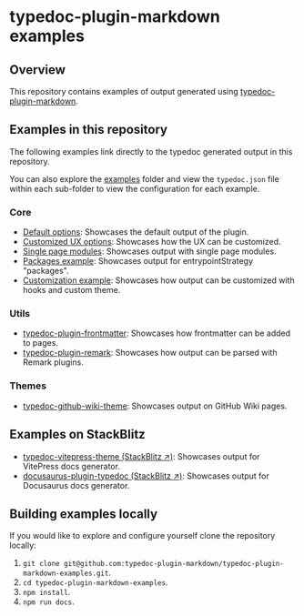 # typedoc-plugin-markdown examples

## Overview

This repository contains examples of output generated using [typedoc-plugin-markdown](https://typedoc-plugin-markdown.org).

## Examples in this repository

The following examples link directly to the typedoc generated output in this repository.

You can also explore the [examples](./examples) folder and view the `typedoc.json` file within each sub-folder to view the configuration for each example.

### Core

- [Default options](./examples/01-default-options-example/docs/README.md): Showcases the default output of the plugin.
- [Customized UX options](./examples/02-ux-options-example/docs/README.md): Showcases how the UX can be customized.
- [Single page modules](./examples/03-single-page-modules-example/docs/README.md): Showcases output with single page modules.
- [Packages example](./examples/05-packages-example/docs/README.md): Showcases output for entrypointStrategy "packages".
- [Customization example](./examples/06-customization-example/docs/README.md): Showcases how output can be customized with hooks and custom theme.

### Utils

- [typedoc-plugin-frontmatter](./examples/08-frontmatter-example/docs/README.md): Showcases how frontmatter can be added to pages.
- [typedoc-plugin-remark](./examples/09-remark-example/docs/README.md): Showcases how output can be parsed with Remark plugins.

### Themes

- [typedoc-github-wiki-theme](../../wiki): Showcases output on GitHub Wiki pages.

## Examples on StackBlitz

- [typedoc-vitepress-theme (StackBlitz ↗️)](https://stackblitz.com/~/github.com/typedoc-plugin-markdown/typedoc-vitepress-theme-example): Showcases output for VitePress docs generator.
- [docusaurus-plugin-typedoc (StackBlitz ↗️)](https://stackblitz.com/~/github.com/typedoc-plugin-markdown/docusaurus-plugin-typedoc-example): Showcases output for Docusaurus docs generator.

## Building examples locally

If you would like to explore and configure yourself clone the repository locally:

1. `git clone git@github.com:typedoc-plugin-markdown/typedoc-plugin-markdown-examples.git`.
2. `cd typedoc-plugin-markdown-examples`.
3. `npm install`.
4. `npm run docs`.
